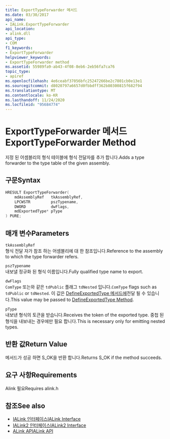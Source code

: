 ```yaml
---
title: ExportTypeForwarder 메서드
ms.date: 03/30/2017
api_name:
- IALink.ExportTypeForwarder
api_location:
- alink.dll
api_type:
- COM
f1_keywords:
- ExportTypeForwarder
helpviewer_keywords:
- ExportTypeForwarder method
ms.assetid: 55989fa9-ab43-4f08-8eb6-2eb56fa7ca76
topic_type:
- apiref
ms.openlocfilehash: 4e6ceabf37056bfc25247266be2c7801cb0e13e1
ms.sourcegitcommit: d8020797a6657d0fbbdff362b80300815f682f94
ms.translationtype: MT
ms.contentlocale: ko-KR
ms.lasthandoff: 11/24/2020
ms.locfileid: "95684774"
---
```

# <a name="exporttypeforwarder-method"></a><span data-ttu-id="3fb32-102">ExportTypeForwarder 메서드</span><span class="sxs-lookup"><span data-stu-id="3fb32-102">ExportTypeForwarder Method</span></span>

<span data-ttu-id="3fb32-103">지정 된 어셈블리의 형식 테이블에 형식 전달자를 추가 합니다.</span><span class="sxs-lookup"><span data-stu-id="3fb32-103">Adds a type forwarder to the type table of the given assembly.</span></span>  
  
## <a name="syntax"></a><span data-ttu-id="3fb32-104">구문</span><span class="sxs-lookup"><span data-stu-id="3fb32-104">Syntax</span></span>  
  
```cpp  
HRESULT ExportTypeForwarder(  
    mdAssemblyRef   tkAssemblyRef,  
    LPCWSTR         pszTypename,  
    DWORD           dwFlags,  
    mdExportedType* pType  
) PURE;  
```  
  
## <a name="parameters"></a><span data-ttu-id="3fb32-105">매개 변수</span><span class="sxs-lookup"><span data-stu-id="3fb32-105">Parameters</span></span>  

 `tkAssemblyRef`  
 <span data-ttu-id="3fb32-106">형식 전달 자가 참조 하는 어셈블리에 대 한 참조입니다.</span><span class="sxs-lookup"><span data-stu-id="3fb32-106">Reference to the assembly to which the type forwarder refers.</span></span>  
  
 `pszTypename`  
 <span data-ttu-id="3fb32-107">내보낼 정규화 된 형식 이름입니다.</span><span class="sxs-lookup"><span data-stu-id="3fb32-107">Fully qualified type name to export.</span></span>  
  
 `dwFlags`  
 <span data-ttu-id="3fb32-108">`ComType` 또는와 같은 `tdPublic` 플래그 `tdNested` 입니다.</span><span class="sxs-lookup"><span data-stu-id="3fb32-108">`ComType` flags such as `tdPublic` or `tdNested`.</span></span> <span data-ttu-id="3fb32-109">이 값은 [DefineExportedType 메서드에](../metadata/imetadataassemblyemit-defineexportedtype-method.md)전달 될 수 있습니다.</span><span class="sxs-lookup"><span data-stu-id="3fb32-109">This value may be passed to [DefineExportedType Method](../metadata/imetadataassemblyemit-defineexportedtype-method.md).</span></span>  
  
 `pType`  
 <span data-ttu-id="3fb32-110">내보낸 형식의 토큰을 받습니다.</span><span class="sxs-lookup"><span data-stu-id="3fb32-110">Receives the token of the exported type.</span></span> <span data-ttu-id="3fb32-111">중첩 된 형식을 내보내는 경우에만 필요 합니다.</span><span class="sxs-lookup"><span data-stu-id="3fb32-111">This is necessary only for emitting nested types.</span></span>  
  
## <a name="return-value"></a><span data-ttu-id="3fb32-112">반환 값</span><span class="sxs-lookup"><span data-stu-id="3fb32-112">Return Value</span></span>  

 <span data-ttu-id="3fb32-113">메서드가 성공 하면 S_OK을 반환 합니다.</span><span class="sxs-lookup"><span data-stu-id="3fb32-113">Returns S_OK if the method succeeds.</span></span>  
  
## <a name="requirements"></a><span data-ttu-id="3fb32-114">요구 사항</span><span class="sxs-lookup"><span data-stu-id="3fb32-114">Requirements</span></span>  

 <span data-ttu-id="3fb32-115">Alink 필요</span><span class="sxs-lookup"><span data-stu-id="3fb32-115">Requires alink.h</span></span>  
  
## <a name="see-also"></a><span data-ttu-id="3fb32-116">참조</span><span class="sxs-lookup"><span data-stu-id="3fb32-116">See also</span></span>

- [<span data-ttu-id="3fb32-117">IALink 인터페이스</span><span class="sxs-lookup"><span data-stu-id="3fb32-117">IALink Interface</span></span>](ialink-interface.md)
- [<span data-ttu-id="3fb32-118">IALink2 인터페이스</span><span class="sxs-lookup"><span data-stu-id="3fb32-118">IALink2 Interface</span></span>](ialink2-interface.md)
- [<span data-ttu-id="3fb32-119">ALink API</span><span class="sxs-lookup"><span data-stu-id="3fb32-119">ALink API</span></span>](index.md)
